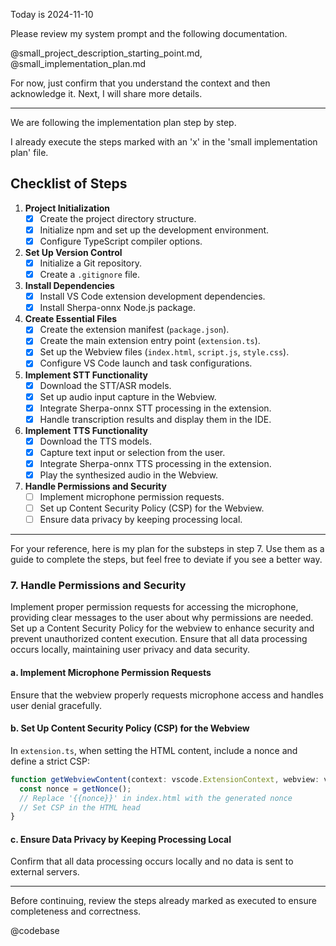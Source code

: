 Today is 2024-11-10

Please review my system prompt and the following documentation.

@small_project_description_starting_point.md, @small_implementation_plan.md

For now, just confirm that you understand the context and then acknowledge it. Next, I will share more details.

***********************

We are following the implementation plan step by step.

I already execute the steps marked with an 'x' in the 'small implementation plan' file.

## Checklist of Steps

1. **Project Initialization**
    - [x] Create the project directory structure.
    - [x] Initialize npm and set up the development environment.
    - [x] Configure TypeScript compiler options.

2. **Set Up Version Control**
    - [x] Initialize a Git repository.
    - [x] Create a `.gitignore` file.

3. **Install Dependencies**
    - [x] Install VS Code extension development dependencies.
    - [x] Install Sherpa-onnx Node.js package.

4. **Create Essential Files**
    - [x] Create the extension manifest (`package.json`).
    - [x] Create the main extension entry point (`extension.ts`).
    - [x] Set up the Webview files (`index.html`, `script.js`, `style.css`).
    - [x] Configure VS Code launch and task configurations.

5. **Implement STT Functionality**
    - [x] Download the STT/ASR models.
    - [x] Set up audio input capture in the Webview.
    - [x] Integrate Sherpa-onnx STT processing in the extension.
    - [x] Handle transcription results and display them in the IDE.

6. **Implement TTS Functionality**
    - [x] Download the TTS models.
    - [x] Capture text input or selection from the user.
    - [x] Integrate Sherpa-onnx TTS processing in the extension.
    - [x] Play the synthesized audio in the Webview.

7. **Handle Permissions and Security**
    - [ ] Implement microphone permission requests.
    - [ ] Set up Content Security Policy (CSP) for the Webview.
    - [ ] Ensure data privacy by keeping processing local.

---

For your reference, here is my plan for the substeps in step 7. Use them as a guide to complete the steps, but feel free to deviate if you see a better way.

### 7. Handle Permissions and Security

Implement proper permission requests for accessing the microphone, providing clear messages to the user about why permissions are needed. Set up a Content Security Policy for the webview to enhance security and prevent unauthorized content execution. Ensure that all data processing occurs locally, maintaining user privacy and data security.

#### a. Implement Microphone Permission Requests

Ensure that the webview properly requests microphone access and handles user denial gracefully.

#### b. Set Up Content Security Policy (CSP) for the Webview

In `extension.ts`, when setting the HTML content, include a nonce and define a strict CSP:

```typescript
function getWebviewContent(context: vscode.ExtensionContext, webview: vscode.Webview): string {
  const nonce = getNonce();
  // Replace '{{nonce}}' in index.html with the generated nonce
  // Set CSP in the HTML head
}
```

#### c. Ensure Data Privacy by Keeping Processing Local

Confirm that all data processing occurs locally and no data is sent to external servers.

---

Before continuing, review the steps already marked as executed to ensure completeness and correctness.

@codebase